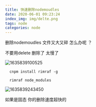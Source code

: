 ```yaml
---
title: 快速删除nodemoudles 
date: 2020-06-01 09:23:24
index_img: img/delte.png
tags: node  
categories: node  
---
```


删除nodemoudles 文件又大又碎 怎么办呢  ？

不要用delete 删除了 太慢了

![1635839100525](1635839100525.png)

```
  cnpm install rimraf -g
 
  rimraf node_modules
```

![1635839243450](1635839243450.png)

如果是固态 你的删除速度超快的

